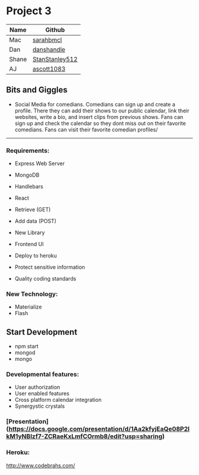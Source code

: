 # Project 3

|   Name  |   Github  |
| --- | --- |
| Mac    | [sarahbmcl](https://github.com/sarahbmcl)   |
|   Dan  | [danshandle](https://github.com/danshandle)    |
|  Shane   |  [StanStanley512](https://github.com/StanStanley512)   |
|  AJ   |  [ascott1083](https://github.com/ascott1083)   |



## Bits and Giggles

* Social Media for comedians. Comedians can sign up and create a profile. There they can add their shows to our public calendar, link their websites, write a bio, and insert clips from previous shows. Fans can sign up and check the calendar so they dont miss out on their favorite comedians. Fans can visit their favorite comedian profiles/ 

---
### Requirements:

 * Express Web Server

 * MongoDB

 * Handlebars

 * React

 * Retrieve (GET)

 * Add data (POST)

 * New Library

 * Frontend UI

 * Deploy to heroku

 * Protect sensitive information

 * Quality coding standards


### New Technology:
* Materialize
* Flash

## Start Development
* npm start
* mongod
* mongo


### Developmental features:
 * User authorization
 * User enabled features
 * Cross platform calendar integration
 * Synergystic crystals





### [Presentation] (https://docs.google.com/presentation/d/1Aa2kfyjEaQe08P2IkM1yNBlzf7-ZCRaeKxLmfCOrmb8/edit?usp=sharing)

### Heroku:
http://www.codebrahs.com/
